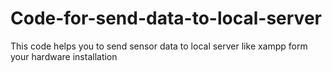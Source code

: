 # Code-for-send-data-to-local-server
This code helps you to send sensor data to local server like xampp form your hardware installation
